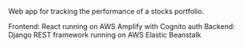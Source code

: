 Web app for tracking the performance of a stocks portfolio.

Frontend: React running on AWS Amplify with Cognito auth
Backend: Django REST framework running on AWS Elastic Beanstalk
